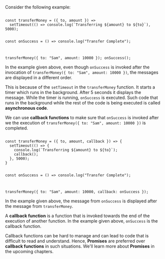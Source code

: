 Consider the following example:

<codeblock language="javascript" type="lesson">
<code>
const transferMoney = ({ to, amount }) =>
  setTimeout(() => console.log(`Transferring ${amount} to ${to}`), 5000);

const onSuccess = () => console.log("Transfer Complete");

transferMoney({ to: "Sam", amount: 10000 });
onSuccess();
</code>
</codeblock>

In the example given above,
even though `onSuccess`
is invoked after the invocation of
`transferMoney({ to: "Sam", amount: 10000 })`,
the messages are displayed
in a different order.

This is because of the `setTimeout`
in the `transferMoney` function.
It starts a timer which runs in the background.
After 5 seconds it displays the message.
While the timer is running,
`onSuccess` is executed.
Such code that runs in the background
while the rest of the code is being executed
is called **asynchronous code**.

We can use **callback functions**
to make sure that
`onSuccess`
is invoked after we the execution of
`transferMoney({ to: "Sam", amount: 10000 })`
is completed.

<codeblock language="javascript" type="lesson">
<code>
const transferMoney = ({ to, amount, callback }) => {
  setTimeout(() => {
    console.log(`Transferring ${amount} to ${to}`);
    callback();
  }, 5000);
}

const onSuccess = () => console.log("Transfer Complete");

transferMoney({
  to: "Sam",
  amount: 10000,
  callback: onSuccess
});
</code>
</codeblock>

In the example given above,
the message from `onSuccess`
is displayed after the message from `transferMoney`.

A **callback function** is a function
that is invoked towards the end of the
execution of another function.
In the example given above,
`onSuccess`
is the callback function.

Callback functions can be hard to manage
and
can lead to code that is
difficult to read and understand.
Hence, **Promises** are preferred
over **callback functions**
in such situations.
We'll learn more about **Promises**
in the upcoming chapters.
